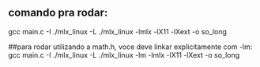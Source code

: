 ## comando pra rodar:
  gcc main.c -I ./mlx_linux -L ./mlx_linux -lmlx -lX11 -lXext -o so_long

##para rodar utilizando a math.h, voce deve linkar explicitamente com -lm:
  gcc main.c -I ./mlx_linux -L ./mlx_linux -lm -lmlx -lX11 -lXext -o so_long

